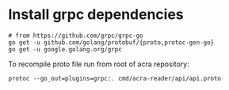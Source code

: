 # Install grpc dependencies
```
# from https://github.com/grpc/grpc-go
go get -u github.com/golang/protobuf/{proto,protoc-gen-go}
go get -u google.golang.org/grpc
```
To recompile proto file run from root of acra repository:
```
protoc --go_out=plugins=grpc:. cmd/acra-reader/api/api.proto
```
